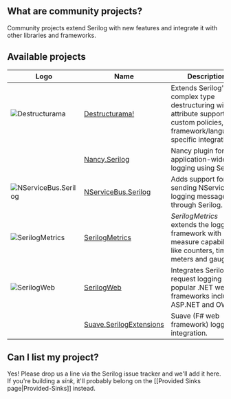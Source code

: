 ## What are community projects?

Community projects extend Serilog with new features and integrate it with other libraries and frameworks.
 
## Available projects

| Logo | Name | Description  |   
|---|---|---|
| ![Destructurama](http://destructurama.github.io/pages/images/destructurama.png) | [Destructurama!](https://github.com/destructurama) | Extends Serilog's complex type destructuring with attribute support, custom policies, and framework/language-specific integrations. |
| | [Nancy.Serilog](https://github.com/Zaid-Ajaj/Nancy.Serilog) | Nancy plugin for application-wide logging using Serilog. |
| ![NServiceBus.Serilog](https://camo.githubusercontent.com/ee07914d618436f3b226f09bf5f9f1c2077b5887/68747470733a2f2f7261772e6769746875622e636f6d2f53696d6f6e43726f70702f4e536572766963654275732e536572696c6f672f6d61737465722f49636f6e732f7061636b6167655f69636f6e2e706e67) | [NServiceBus.Serilog](https://github.com/SimonCropp/NServiceBus.Serilog) | Adds support for sending NServiceBus logging messages through Serilog.  |
| ![SerilogMetrics](https://raw.githubusercontent.com/serilog-metrics/serilog-metrics/master/assets/serilog-metrics-128.png) | [SerilogMetrics](https://github.com/serilog-metrics/serilog-metrics)  | _SerilogMetrics_ extends the logging framework with measure capabilities like counters, timers, meters and gauges. | 
| ![SerilogWeb](http://serilog-web.github.io/pages/images/serilog-web.png) | [SerilogWeb](https://github.com/serilog-web) | Integrates Serilog request logging into popular .NET web app frameworks including ASP.NET and OWIN. |
| | [Suave.SerilogExtensions](https://github.com/Zaid-Ajaj/Suave.SerilogExtensions) | Suave (F# web framework) logging integration. |

## Can I list my project?

Yes! Please drop us a line via the Serilog issue tracker and we'll add it here. If you're building a _sink_, it'll probably belong on the [[Provided Sinks page|Provided-Sinks]] instead.
  